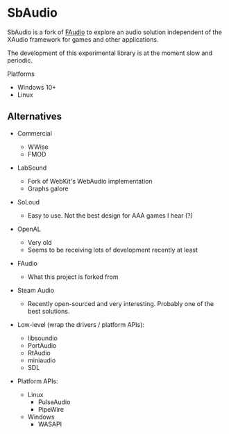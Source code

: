 # SbAudio

SbAudio is a fork of [FAudio](https://github.com/FNA-XNA/FAudio) to explore an audio solution independent of the XAudio framework for games and other applications.

The development of this experimental library is at the moment slow and periodic.

Platforms

- Windows 10+
- Linux


## Alternatives
- Commercial
	- WWise
	- FMOD

- LabSound
    - Fork of WebKit's WebAudio implementation
    - Graphs galore

- SoLoud
    - Easy to use. Not the best design for AAA games I hear (?)

- OpenAL
    - Very old
    - Seems to be receiving lots of development recently at least

- FAudio
    - What this project is forked from
- Steam Audio
	- Recently open-sourced and very interesting. Probably one of the best solutions.

- Low-level (wrap the drivers / platform APIs):
    - libsoundio
    - PortAudio
    - RtAudio
    - miniaudio
    - SDL

- Platform APIs:
    - Linux
       * PulseAudio
       * PipeWire
    - Windows
    	* WASAPI
